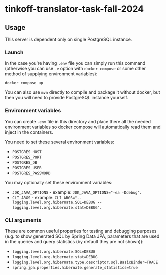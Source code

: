 # tinkoff-translator-task-fall-2024

## Usage

This server is dependent only on single PostgreSQL instance.

### Launch

In the case you're having `.env` file you can simply run this command
(otherwise you can use `-e` option with `docker compose` or some other method
of supplying environment variables):

```shell
docker compose up
```

You can also use `mvn` directly to compile and package it without docker,
but then you will need to provide PostgreSQL instance yourself.

### Environment variables

You can create `.env` file in this directory and place there all the
needed environment variables so docker compose will automatically read
them and inject in the containers.

You need to set these several environment variables:
- `POSTGRES_HOST`
- `POSTGRES_PORT`
- `POSTGRES_DB`
- `POSTGRES_USER`
- `POSTGRES_PASSWORD`

You may optionally set these environment variables:
- `JDK_JAVA_OPTIONS` - example: `JDK_JAVA_OPTIONS="-ea -Ddebug"`.
- `CLI_ARGS` - example:
  `CLI_ARGS="--logging.level.org.hibernate.SQL=DEBUG --logging.level.org.hibernate.stat=DEBUG"`.

### CLI arguments

These are common useful properties for testing and debugging purposes
(e.g. to show generated SQL by Spring Data JPA, parameters that are used
in the queries and query statistics (by default they are not shown)):
- `logging.level.org.hibernate.SQL=DEBUG`
- `logging.level.org.hibernate.stat=DEBUG`
- `logging.level.org.hibernate.type.descriptor.sql.BasicBinder=TRACE`
- `spring.jpa.properties.hibernate.generate_statistics=true`
